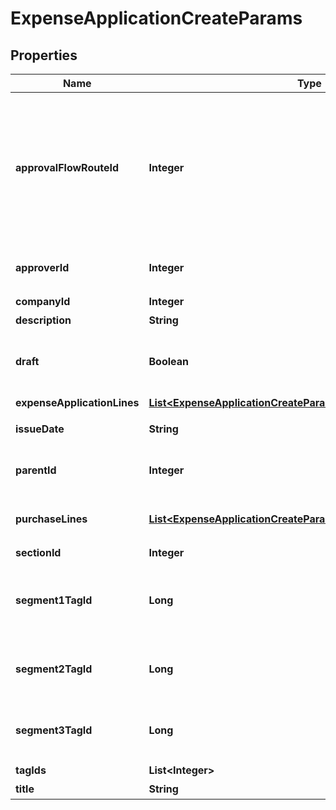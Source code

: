 

# ExpenseApplicationCreateParams


## Properties

Name | Type | Description | Notes
------------ | ------------- | ------------- | -------------
**approvalFlowRouteId** | **Integer** | 申請経路ID&lt;br&gt; &lt;ul&gt;     &lt;li&gt;経費申請のステータスを申請中として作成する場合は、必ず指定してください。&lt;/li&gt;     &lt;li&gt;指定する申請経路IDは、申請経路APIを利用して取得してください。&lt;/li&gt;     &lt;li&gt;         未指定の場合は、基本経路を設定している事業所では基本経路が、基本経路を設定していない事業所では利用可能な申請経路の中から最初の申請経路が自動的に使用されます。         &lt;ul&gt;            &lt;li&gt;意図しない申請経路を持った経費申請の作成を防ぐために、使用する申請経路IDを指定することを推奨します。&lt;/li&gt;         &lt;/ul&gt;     &lt;/li&gt;     &lt;li&gt;         ベーシックプランの事業所では以下のデフォルトで用意された申請経路のみ指定できます         &lt;ul&gt;         &lt;li&gt;指定なし&lt;/li&gt;         &lt;li&gt;承認者を指定&lt;/li&gt;         &lt;/ul&gt;     &lt;/li&gt; &lt;/ul&gt;  |  [optional]
**approverId** | **Integer** | 承認者のユーザーID&lt;br&gt; 「承認者を指定」の経路を申請経路として使用する場合に指定してください。&lt;br&gt; 指定する承認者のユーザーIDは、申請経路APIを利用して取得してください。  |  [optional]
**companyId** | **Integer** | 事業所ID | 
**description** | **String** | 備考 (10000文字以内) |  [optional]
**draft** | **Boolean** | 経費申請のステータス&lt;br&gt; falseを指定した時は申請中（in_progress）で経費申請を作成します。&lt;br&gt; trueを指定した時は下書き（draft）で経費申請を作成します。&lt;br&gt; 未指定の時は下書きとみなして経費申請を作成します。  |  [optional]
**expenseApplicationLines** | [**List&lt;ExpenseApplicationCreateParamsExpenseApplicationLines&gt;**](ExpenseApplicationCreateParamsExpenseApplicationLines.md) | 経費申請の項目行一覧（配列） |  [optional]
**issueDate** | **String** | 申請日 (yyyy-mm-dd)&lt;br&gt; 指定しない場合は当日の日付が登録されます。  |  [optional]
**parentId** | **Integer** | 親申請ID(法人向けプロフェッショナル, 法人向け エンタープライズプラン)&lt;br&gt; &lt;ul&gt;   &lt;li&gt;承認済みの既存各種申請IDのみ指定可能です。&lt;/li&gt;   &lt;li&gt;各種申請一覧APIを利用して取得してください。&lt;/li&gt; &lt;/ul&gt;  |  [optional]
**purchaseLines** | [**List&lt;ExpenseApplicationCreateParamsPurchaseLines&gt;**](ExpenseApplicationCreateParamsPurchaseLines.md) | この項目はインボイス制度で利用する項目です。2023年4月頃から利用できる予定です。利用可能となる前に予告なく変更がある場合があります。&lt;br&gt; 経費申請の申請行一覧（配列）  |  [optional]
**sectionId** | **Integer** | 部門ID |  [optional]
**segment1TagId** | **Long** | セグメント１ID(法人向けプロフェッショナル, 法人向けエンタープライズプラン)&lt;br&gt; セグメントタグ一覧の取得APIを利用して取得してください。&lt;br&gt; &lt;a href&#x3D;\&quot;https://support.freee.co.jp/hc/ja/articles/360020679611\&quot; target&#x3D;\&quot;_blank\&quot;&gt;セグメント（分析用タグ）の設定&lt;/a&gt;&lt;br&gt;  |  [optional]
**segment2TagId** | **Long** | セグメント２ID(法人向け エンタープライズプラン)&lt;br&gt; セグメントタグ一覧の取得APIを利用して取得してください。&lt;br&gt; &lt;a href&#x3D;\&quot;https://support.freee.co.jp/hc/ja/articles/360020679611\&quot; target&#x3D;\&quot;_blank\&quot;&gt;セグメント（分析用タグ）の設定&lt;/a&gt;&lt;br&gt;  |  [optional]
**segment3TagId** | **Long** | セグメント３ID(法人向け エンタープライズプラン)&lt;br&gt; セグメントタグ一覧の取得APIを利用して取得してください。&lt;br&gt; &lt;a href&#x3D;\&quot;https://support.freee.co.jp/hc/ja/articles/360020679611\&quot; target&#x3D;\&quot;_blank\&quot;&gt;セグメント（分析用タグ）の設定&lt;/a&gt;&lt;br&gt;  |  [optional]
**tagIds** | **List&lt;Integer&gt;** | メモタグID |  [optional]
**title** | **String** | 申請タイトル (250文字以内) | 



